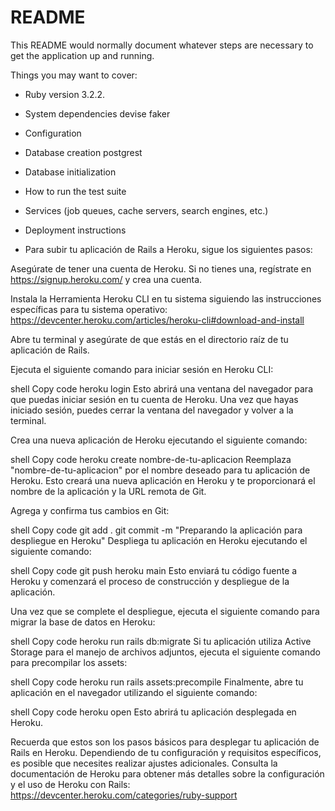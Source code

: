 # README

This README would normally document whatever steps are necessary to get the
application up and running.

Things you may want to cover:

* Ruby version 3.2.2.

* System dependencies devise faker 

* Configuration

* Database creation postgrest

* Database initialization

* How to run the test suite

* Services (job queues, cache servers, search engines, etc.)

* Deployment instructions

* Para subir tu aplicación de Rails a Heroku, sigue los siguientes pasos:

Asegúrate de tener una cuenta de Heroku. Si no tienes una, regístrate en https://signup.heroku.com/ y crea una cuenta.

Instala la Herramienta Heroku CLI en tu sistema siguiendo las instrucciones específicas para tu sistema operativo: https://devcenter.heroku.com/articles/heroku-cli#download-and-install

Abre tu terminal y asegúrate de que estás en el directorio raíz de tu aplicación de Rails.

Ejecuta el siguiente comando para iniciar sesión en Heroku CLI:

shell
Copy code
heroku login
Esto abrirá una ventana del navegador para que puedas iniciar sesión en tu cuenta de Heroku. Una vez que hayas iniciado sesión, puedes cerrar la ventana del navegador y volver a la terminal.

Crea una nueva aplicación de Heroku ejecutando el siguiente comando:

shell
Copy code
heroku create nombre-de-tu-aplicacion
Reemplaza "nombre-de-tu-aplicacion" por el nombre deseado para tu aplicación de Heroku. Esto creará una nueva aplicación en Heroku y te proporcionará el nombre de la aplicación y la URL remota de Git.

Agrega y confirma tus cambios en Git:

shell
Copy code
git add .
git commit -m "Preparando la aplicación para despliegue en Heroku"
Despliega tu aplicación en Heroku ejecutando el siguiente comando:

shell
Copy code
git push heroku main
Esto enviará tu código fuente a Heroku y comenzará el proceso de construcción y despliegue de la aplicación.

Una vez que se complete el despliegue, ejecuta el siguiente comando para migrar la base de datos en Heroku:

shell
Copy code
heroku run rails db:migrate
Si tu aplicación utiliza Active Storage para el manejo de archivos adjuntos, ejecuta el siguiente comando para precompilar los assets:

shell
Copy code
heroku run rails assets:precompile
Finalmente, abre tu aplicación en el navegador utilizando el siguiente comando:

shell
Copy code
heroku open
Esto abrirá tu aplicación desplegada en Heroku.

Recuerda que estos son los pasos básicos para desplegar tu aplicación de Rails en Heroku. Dependiendo de tu configuración y requisitos específicos, es posible que necesites realizar ajustes adicionales. Consulta la documentación de Heroku para obtener más detalles sobre la configuración y el uso de Heroku con Rails: https://devcenter.heroku.com/categories/ruby-support

